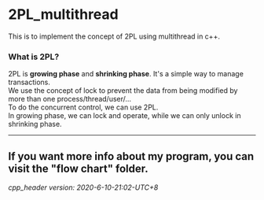 # 2PL_multithread
This is to implement the concept of 2PL using multithread in c++.
### What is 2PL?
2PL is **growing phase** and **shrinking phase**. It's a simple way to manage transactions.<br>
We use the concept of lock to prevent the data from being modified by more than one process/thread/user/...<br>
To do the concurrent control, we can use 2PL.<br>
In growing phase, we can lock and operate, while we can only unlock in shrinking phase.


---
If you want more info about my program, you can visit the "flow chart" folder.
---
*cpp_header version: 2020-6-10-21:02-UTC+8*
